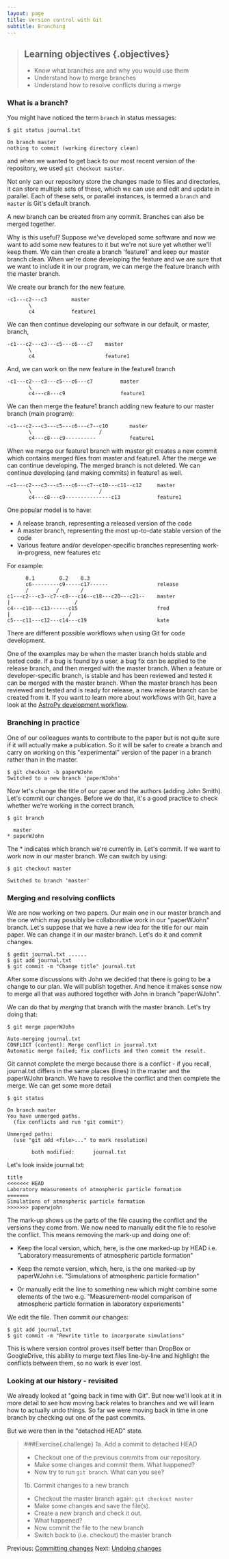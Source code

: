 ```yaml
---
layout: page
title: Version control with Git 
subtitle: Branching
---
```


> ## Learning objectives {.objectives}
> * Know what branches are and why you would use them
> * Understand how to merge branches
> * Understand how to resolve conflicts during a merge

### What is a branch?

You might have noticed the term `branch` in status messages:

~~~{.bash}
$ git status journal.txt 
~~~
~~~{.output}
On branch master 
nothing to commit (working directory clean)
~~~

and when we wanted to get back to our most recent version of the repository, we
used `git checkout master`.

Not only can our repository store the changes made to files and directories, it
can store multiple sets of these, which we can use and edit and update in
parallel. Each of these sets, or parallel instances, is termed a `branch` and
`master` is Git's default branch. 

 A new branch can be created from any commit. Branches can also be merged
 together. 

 Why is this useful? Suppose we've developed some software and now we want to
 add some new features to it but we're not sure yet whether we'll keep them. We
 can then create a branch 'feature1' and keep our master branch clean. When
 we're done developing the feature and we are sure that we want to include it
 in our program, we can merge the feature branch with the master branch. 
 
 We create our branch for the new feature.

```    
-c1---c2---c3        master 
       \
       c4            feature1
```

We can then continue developing our software in our default, or master, branch,

```     
-c1---c2---c3---c5---c6---c7    master
       \ 
       c4                       feature1
```
And, we can work on the new feature in the feature1 branch

```    
-c1---c2---c3---c5---c6---c7         master 
       \
       c4---c8---c9                  feature1
```

We can then merge the feature1 branch adding new feature to our master branch
(main program):

```
-c1---c2---c3---c5---c6---c7--c10       master
       \                      /
       c4---c8---c9----------           feature1

```
When we merge our feature1 branch with master git creates a new commit which
contains merged files from master and feature1. After the merge we can continue
developing. The merged branch is not deleted. We can continue developing (and
making commits) in feature1 as well.

```    
-c1---c2---c3---c5---c6---c7--c10---c11--c12     master
       \                      / 
       c4---c8---c9---------------c13            feature1
```
One popular model is to have:

- A release branch, representing a released version of the code
- A master branch, representing the most up-to-date stable version of the
code
- Various feature and/or developer-specific branches representing
work-in-progress, new features etc

For example:

```
      0.1        0.2    0.3 
      c6---------c9-----c17------                release
      /         /       / 
c1---c2---c3--c7--c8---c16--c18---c20---c21--    master
|                     /
c4---c10---c13------c15                          fred 
|                   / 
c5---c11---c12---c14---c19                       kate
```

There are different possible workflows when using Git for code development. 

One of the examples may be when the master branch holds stable and tested code.
If a bug is found by a user, a bug fix can be applied to the release branch,
and then merged with the master branch.  When a feature or developer-specific
branch, is stable and has been reviewed and tested it can be merged with the
master branch. When the master branch has been reviewed and tested and is ready
for release, a new release branch can be created from it.  If you want to learn
more about workflows with Git, have a look at the [AstroPy development
workflow](http://astropy.readthedocs.org/en/latest/development/workflow/development_workflow.html).


### Branching in practice

One of our colleagues wants to contribute to the paper but is not quite sure
if it will actually make a publication. So it will be safer to create a branch
and carry on working on this "experimental" version of the paper in a branch
rather than in the master.

~~~{.bash}
$ git checkout -b paperWJohn 
Switched to a new branch 'paperWJohn'
~~~

Now let's change the title of our paper and the authors (adding John Smith).
Let's commit our changes. Before we do that, it's a good practice to check
whether we're working in the correct branch.

~~~{.bash}
$ git branch 
~~~
~~~{.output}
  master
* paperWJohn 
~~~

The * indicates which branch we're currently in. Let's commit. If we want to
work now in our master branch. We can switch by using:

~~~{.bash}
$ git checkout master 
~~~
~~~{.output}
Switched to branch 'master'
~~~

### Merging and resolving conflicts

We are now working on two papers. Our main one in our master branch and the one
which may possibly be collaborative work in our "paperWJohn" branch. Let's
suppose that we have a new idea for the title for our main paper. We can change
it in our master branch. Let's do it and commit changes.

~~~{.bash}
$ gedit journal.txt ......  
$ git add journal.txt 
$ git commit -m "Change title" journal.txt
~~~

After some discussions with John we decided that there is going to be a 
change to our plan. We will publish together. And hence it makes sense now to
merge all that was authored together with John in branch "paperWJohn". 

 We can do that by *merging* that branch with the master branch. Let's try
 doing that:

~~~{.bash}
$ git merge paperWJohn 
~~~
~~~{.output}
Auto-merging journal.txt
CONFLICT (content): Merge conflict in journal.txt
Automatic merge failed; fix conflicts and then commit the result.
~~~

Git cannot complete the merge because there is a conflict - if you recall,
journal.txt differs in the same places (lines) in the master and the paperWJohn
branch. We have to resolve the conflict and then complete the merge. We can get
some more detail

~~~{.bash}
$ git status
~~~
~~~{.output}
On branch master
You have unmerged paths.
  (fix conflicts and run "git commit")

Unmerged paths:
  (use "git add <file>..." to mark resolution)

    	both modified:      journal.txt
~~~

Let's look inside journal.txt:

```
title
<<<<<<< HEAD
Laboratory measurements of atmospheric particle formation
=======
Simulations of atmospheric particle formation
>>>>>>> paperwjohn
```

The mark-up shows us the parts of the file causing the conflict and the
versions they come from. We now need to manually edit the file to resolve the
conflict. This means removing the mark-up and doing one of:

- Keep the local version, which, here, is the one marked-up by HEAD i.e.
"Laboratory measurements of atmospheric particle formation"

- Keep the remote version, which, here, is the one marked-up by paperWJohn
i.e. "Simulations of atmospheric particle formation"

- Or manually edit the line to something new which might combine some elements
of the two e.g. "Measurement-model comparison of atmospheric particle formation in laboratory experiements"

We edit the file. Then commit our changes:

~~~{.bash}
$ git add journal.txt 
$ git commit -m "Rewrite title to incorporate simulations"
~~~

This is where version control proves itself better than DropBox or GoogleDrive,
this ability to merge text files line-by-line and highlight the conflicts
between them, so no work is ever lost.


### Looking at our history - revisited
We already looked at "going back in time with Git". But now we'll look at it in
more detail to see how moving back relates to branches and we will learn how to
actually undo things. So far we were moving back in time in one branch by 
checking out one of the past commits. 

But we were then in the "detached HEAD" state.

> ###Exercise{.challenge}
> 1a. Add a commit to detached HEAD
>
> - Checkout one of the previous commits from our repository.
> - Make some changes and commit them. What happened?
> - Now try to run `git branch`. What can you see?
> 
> 1b. Commit changes to a new branch
>
> - Checkout the master branch again: `git checkout master` 
> - Make some changes and save the file(s). 
> - Create a new branch and check it out.
> - What happened?
> - Now commit the file to the new branch
> - Switch back to (i.e. checkout) the master branch 

Previous: [Committing changes](04-commit-advice.html) Next: [Undoing
changes](06-undoing.html)
